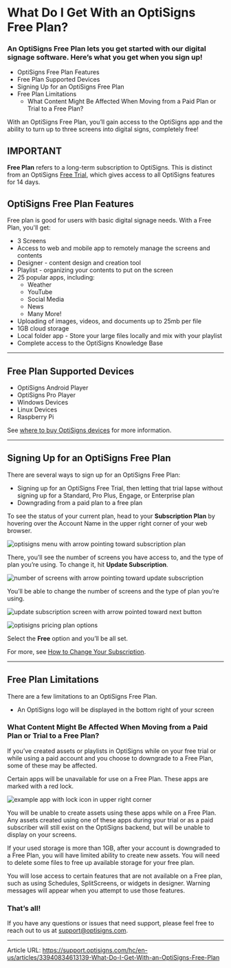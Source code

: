 # What Do I Get With an OptiSigns Free Plan?

### An OptiSigns Free Plan lets you get started with our digital signage software. Here’s what you get when you sign up!  


  * OptiSigns Free Plan Features
  * Free Plan Supported Devices
  * Signing Up for an OptiSigns Free Plan
  * Free Plan Limitations
    * What Content Might Be Affected When Moving from a Paid Plan or Trial to a Free Plan?



With an OptiSigns Free Plan, you’ll gain access to the OptiSigns app and the ability to turn up to three screens into digital signs, completely free!

**IMPORTANT**  
---  
**Free Plan** refers to a long-term subscription to OptiSigns. This is distinct from an OptiSigns [Free Trial](https://support.optisigns.com/hc/en-us/articles/37966066335891-Getting-Started-with-an-OptiSigns-Free-Trial), which gives access to all OptiSigns features for 14 days.  
  
## OptiSigns Free Plan Features

Free plan is good for users with basic digital signage needs. With a Free Plan, you'll get:

  * 3 Screens
  * Access to web and mobile app to remotely manage the screens and contents
  * Designer - content design and creation tool
  * Playlist - organizing your contents to put on the screen
  * 25 popular apps, including: 
    * Weather
    * YouTube
    * Social Media
    * News
    * Many More!
  * Uploading of images, videos, and documents up to 25mb per file
  * 1GB cloud storage
  * Local folder app - Store your large files locally and mix with your playlist
  * Complete access to the OptiSigns Knowledge Base



* * *

## Free Plan Supported Devices

  * OptiSigns Android Player
  * OptiSigns Pro Player
  * Windows Devices
  * Linux Devices
  * Raspberry Pi



See [where to buy OptiSigns devices](https://support.optisigns.com/hc/en-us/articles/32129032857875-Where-to-Buy-OptiSigns-Devices) for more information.

* * *

## Signing Up for an OptiSigns Free Plan

There are several ways to sign up for an OptiSigns Free Plan:

  * Signing up for an OptiSigns Free Trial, then letting that trial lapse without signing up for a Standard, Pro Plus, Engage, or Enterprise plan
  * Downgrading from a paid plan to a free plan



To see the status of your current plan, head to your **Subscription Plan** by hovering over the Account Name in the upper right corner of your web browser.

![optisigns menu with arrow pointing toward subscription plan](https://support.optisigns.com/hc/article_attachments/33940834597651)

There, you’ll see the number of screens you have access to, and the type of plan you’re using. To change it, hit **Update Subscription**.

![number of screens with arrow pointing toward update subscription](https://support.optisigns.com/hc/article_attachments/33940848716307)

You’ll be able to change the number of screens and the type of plan you’re using.

![update subscription screen with arrow pointed toward next button](https://support.optisigns.com/hc/article_attachments/33940848717843)

![optisigns pricing plan options](https://support.optisigns.com/hc/article_attachments/33940848721427)

Select the **Free** option and you’ll be all set.

For more, see [How to Change Your Subscription](https://support.optisigns.com/hc/en-us/articles/1500000493782-Billing-How-do-I-change-my-subscription-plan).

* * *

## Free Plan Limitations

There are a few limitations to an OptiSigns Free Plan.

  * An OptiSigns logo will be displayed in the bottom right of your screen



### What Content Might Be Affected When Moving from a Paid Plan or Trial to a Free Plan?

If you’ve created assets or playlists in OptiSigns while on your free trial or while using a paid account and you choose to downgrade to a Free Plan, some of these may be affected.

Certain apps will be unavailable for use on a Free Plan. These apps are marked with a red lock.

![example app with lock icon in upper right corner](https://support.optisigns.com/hc/article_attachments/33940834606867)

You will be unable to create assets using these apps while on a Free Plan. Any assets created using one of these apps during your trial or as a paid subscriber will still exist on the OptiSigns backend, but will be unable to display on your screens.

If your used storage is more than 1GB, after your account is downgraded to a Free Plan, you will have limited ability to create new assets. You will need to delete some files to free up available storage for your free plan.

You will lose access to certain features that are not available on a Free plan, such as using Schedules, SplitScreens, or widgets in designer. Warning messages will appear when you attempt to use those features.

### That’s all!

If you have any questions or issues that need support, please feel free to reach out to us at [support@optisigns.com](mailto:support@optisigns.com).


---

Article URL: https://support.optisigns.com/hc/en-us/articles/33940834613139-What-Do-I-Get-With-an-OptiSigns-Free-Plan
